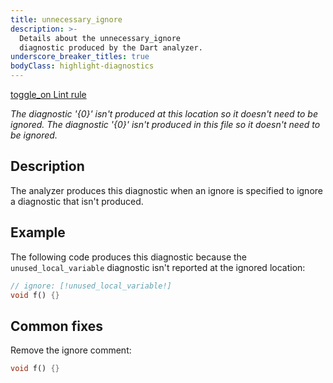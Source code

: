 ```yaml
---
title: unnecessary_ignore
description: >-
  Details about the unnecessary_ignore
  diagnostic produced by the Dart analyzer.
underscore_breaker_titles: true
bodyClass: highlight-diagnostics
---
```


<div class="tags">
  <a class="tag-label"
      href="/tools/linter-rules/unnecessary_ignore"
      title="Learn about the lint rule that enables this diagnostic."
      aria-label="Learn about the lint rule that enables this diagnostic."
      target="_blank">
    <span class="material-symbols" aria-hidden="true">toggle_on</span>
    <span>Lint rule</span>
  </a>
</div>

_The diagnostic '{0}' isn't produced at this location so it doesn't need to be ignored._
_The diagnostic '{0}' isn't produced in this file so it doesn't need to be ignored._

## Description

The analyzer produces this diagnostic when an ignore is specified to
ignore a diagnostic that isn't produced.

## Example

The following code produces this diagnostic because the
`unused_local_variable` diagnostic isn't reported at the ignored location:

```dart
// ignore: [!unused_local_variable!]
void f() {}
```

## Common fixes

Remove the ignore comment:

```dart
void f() {}
```
